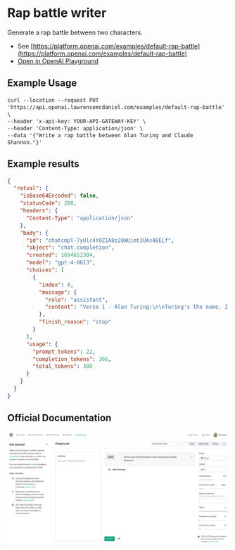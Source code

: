 # Rap battle writer

Generate a rap battle between two characters.

- See [https://platform.openai.com/examples/default-rap-battle](https://platform.openai.com/examples/default-rap-battle)
- [Open in OpenAI Playground](https://platform.openai.com/playground/p/default-rap-battle)

## Example Usage

```console
curl --location --request PUT 'https://api.openai.lawrencemcdaniel.com/examples/default-rap-battle' \
--header 'x-api-key: YOUR-API-GATEWAY-KEY' \
--header 'Content-Type: application/json' \
--data '{"Write a rap battle between Alan Turing and Claude Shannon."}'
```

## Example results

```json
{
  "retval": {
    "isBase64Encoded": false,
    "statusCode": 200,
    "headers": {
      "Content-Type": "application/json"
    },
    "body": {
      "id": "chatcmpl-7yUlc4YOZIA8z2QWUimt3UAs48ELf",
      "object": "chat.completion",
      "created": 1694652304,
      "model": "gpt-4-0613",
      "choices": [
        {
          "index": 0,
          "message": {
            "role": "assistant",
            "content": "Verse 1 - Alan Turing:\n\nTuring's the name, I'm the game changer,\nAI's genesis, its potential engager.\nBroke the Enigma, won the world-wide war,\nDid in years what would've taken four-score.\n\nClaude Shannon, yeah, I heard of you,\nYour information theory is cool and new,\nBut without my machine, where would you be?\nStill fumbling with uncertainty?\n\nVerse 2 - Claude Shannon:\n\nClaude Shannon here, master of communication,\nLaid the foundation for the tech innovation.\nFrom entropy to redundancy, I made it clear,\nWithout me, you wouldn’t be here.\n\nTuring, you're a scholar, and your creation's legit,\nBut you needed my circuits to make it all fit.\nWithout my binary, your machine would be moot,\nI'm the rhythm to your computability flute.\n\nVerse 3 - Alan Turing:\n\nI’m the father of computers, gave silicon life,\nYour theories are nice, but I cut through like a knife.\nI built from scratch, made thought transmissible,\nMy Turing Test made the impossible feasible.\n\nYes, your binary helped, won't deny it's true,\nBut remember, the machine's architecture is due.\nTo me, your contribution's just a part of,\nThe grand machine I brought forth as an art.\n\nVerse 4 - Claude Shannon:\n\nYou created AI, and I’ll give you your due,\nBut my digital circuits gave its life it's true hue.\nYes, your creation’s great, made the world look bright,\nBut my information theory gave it flight.\n\nSure, your tests were nice, and they made a splash,\nBut my foundations turned that splash into cash.\nSo here’s to us, Turing, it’s no contest,\nWhen it comes to pioneers, we’re simply the best."
          },
          "finish_reason": "stop"
        }
      ],
      "usage": {
        "prompt_tokens": 22,
        "completion_tokens": 366,
        "total_tokens": 388
      }
    }
  }
}
```

## Official Documentation

![OpenAI Playground](https://raw.githubusercontent.com/FullStackWithLawrence/aws-openai/main/doc/examples/example-21-rap-battle.png "OpenAI Playground")
